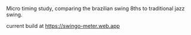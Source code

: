 Micro timing study, comparing the brazilian swing 8ths to traditional jazz swing.

current build at https://swingo-meter.web.app